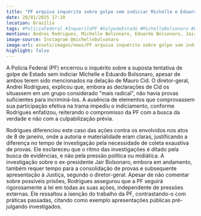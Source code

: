 ```yaml
---
title: "PF arquiva inquérito sobre golpe sem indiciar Michelle e Eduardo Bolsonaro"
date: 28/01/2025 17:10
location: Brasília
tags: #PoliciaFederal #InqueritoPF #GolpedeEstado #MichelleBolsonaro #EduardoBolsonaro #MauroCid #JairBolsonaro #8deJaneiro #InvestigaçãoPF #DireitoPenal #abc360noticias
mentions: Andrei Rodrigues, Michelle Bolsonaro, Eduardo Bolsonaro, Jair Bolsonaro, Mauro Cid, Luiz Inácio Lula da Silva, Deltan Dallagnol.
image-source: Instagram @michellebolsonaro
image-url: assets/images/news/PF arquiva inquérito sobre golpe sem indiciar Michelle e Eduardo Bolsonaro.jpg
highlight: false
---
```


A Polícia Federal (PF) encerrou o inquérito sobre a suposta tentativa de golpe de Estado sem indiciar Michelle e Eduardo Bolsonaro, apesar de ambos terem sido mencionados na delação de Mauro Cid.  O diretor-geral, Andrei Rodrigues, explicou que, embora as declarações de Cid os situassem em um grupo considerado "mais radical",  não havia provas suficientes para incriminá-los.  A ausência de elementos que comprovassem sua participação efetiva na trama impediu o indiciamento, conforme Rodrigues enfatizou,  reiterando o compromisso da PF com a busca da verdade e não com a culpabilização prévia.

Rodrigues diferenciou este caso das ações contra os envolvidos nos atos de 8 de janeiro, onde a autoria e materialidade eram claras,  justificando a diferença no tempo de investigação pela necessidade de coleta exaustiva de provas.  Ele esclareceu que o ritmo das investigações é ditado pela busca de evidências, e não pela pressão política ou midiática.  A investigação sobre o ex-presidente Jair Bolsonaro, embora em andamento,  também requer tempo para a consolidação de provas e subsequente apresentação à Justiça, segundo o diretor-geral.  Apesar de não comentar sobre possíveis prisões, Rodrigues assegurou que a PF seguirá rigorosamente a lei em todas as suas ações, independente de pressões externas.  Ele ressaltou a isenção do trabalho da PF, contrastando-o com práticas passadas, citando como exemplo apresentações públicas pré-julgando investigados.

